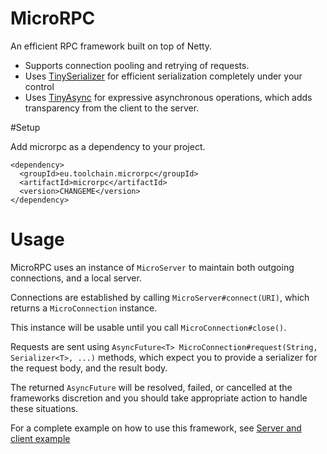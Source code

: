 # MicroRPC

An efficient RPC framework built on top of Netty.

* Supports connection pooling and retrying of requests.
* Uses [TinySerializer](https://github.com/udoprog/tiny-serializer-java) for efficient serialization completely under your control
* Uses [TinyAsync](https://github.com/udoprog/tiny-async-java) for expressive asynchronous operations, which adds transparency from the client to the server.

#Setup

Add microrpc as a dependency to your project.

```
<dependency>
  <groupId>eu.toolchain.microrpc</groupId>
  <artifactId>microrpc</artifactId>
  <version>CHANGEME</version>
</dependency>
```

# Usage

MicroRPC uses an instance of ```MicroServer``` to maintain both outgoing connections, and a local server.

Connections are established by calling ```MicroServer#connect(URI)```, which returns a ```MicroConnection``` instance.

This instance will be usable until you call ```MicroConnection#close()```.

Requests are sent using ```AsyncFuture<T> MicroConnection#request(String, Serializer<T>, ...)``` methods, which expect you to provide a serializer for the request body, and the result body.

The returned ```AsyncFuture``` will be resolved, failed, or cancelled at the frameworks discretion and you should take appropriate action to handle these situations.

For a complete example on how to use this framework, see [Server and client example](src/example/java/eu/toolchain/examples/ClientAndServerExample.java)